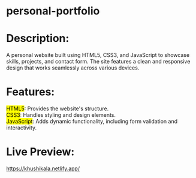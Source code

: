# personal-portfolio
# Description:
A personal website built using HTML5, CSS3, and JavaScript to showcase skills, projects, and contact form. The site features a clean and responsive design that works seamlessly across various devices.

# Features:
<mark>HTML5</mark>: Provides the website's structure.\
<mark>CSS3</mark>: Handles styling and design elements.\
<mark>JavaScript</mark>: Adds dynamic functionality, including form validation and interactivity.

# Live Preview: 
https://khushikala.netlify.app/
